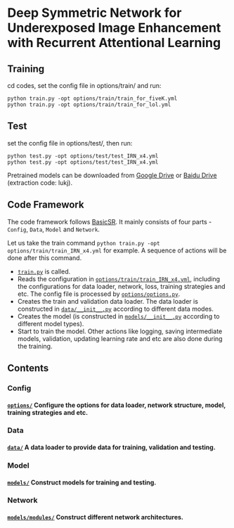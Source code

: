 # Deep Symmetric Network for Underexposed Image Enhancement with Recurrent Attentional Learning


## Training
cd codes, set the config file in options/train/ and run:

	python train.py -opt options/train/train_for_fiveK.yml
	python train.py -opt options/train/train_for_lol.yml

## Test
set the config file in options/test/, then run:

	python test.py -opt options/test/test_IRN_x4.yml
	python test.py -opt options/test/test_IRN_x4.yml

Pretrained models can be downloaded from [Google Drive](https://drive.google.com/drive/folders/1K-DmWU7fO5Rf6EOmeW-8WEmhQQmX1pn7?usp=sharing) or [Baidu Drive](https://pan.baidu.com/s/1U38SjqVlqY5YVMsSFrkTsw) (extraction code: lukj).

## Code Framework
The code framework follows [BasicSR](https://github.com/xinntao/BasicSR/tree/master/codes). It mainly consists of four parts - `Config`, `Data`, `Model` and `Network`.

Let us take the train command `python train.py -opt options/train/train_IRN_x4.yml` for example. A sequence of actions will be done after this command. 

- [`train.py`](./train.py) is called. 
- Reads the configuration in [`options/train/train_IRN_x4.yml`](./options/train/train_IRN_x4.yml), including the configurations for data loader, network, loss, training strategies and etc. The config file is processed by [`options/options.py`](./options/options.py).
- Creates the train and validation data loader. The data loader is constructed in [`data/__init__.py`](./data/__init__.py) according to different data modes.
- Creates the model (is constructed in [`models/__init__.py`](./models/__init__.py) according to different model types). 
- Start to train the model. Other actions like logging, saving intermediate models, validation, updating learning rate and etc are also done during the training.  

## Contents

### Config
#### [`options/`](./options) Configure the options for data loader, network structure, model, training strategies and etc.

### Data
#### [`data/`](./data) A data loader to provide data for training, validation and testing.

### Model
#### [`models/`](./models) Construct models for training and testing.

### Network
#### [`models/modules/`](./models/modules) Construct different network architectures.

